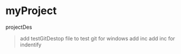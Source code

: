 # myProject
projectDes
> add testGitDestop file to test git for windows
> add inc
> add inc for indentify